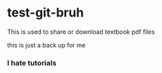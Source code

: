 # test-git-bruh
This is used to share or download textbook pdf files

this is just a back up for me

### I hate tutorials
